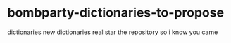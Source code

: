 # bombparty-dictionaries-to-propose
dictionaries
new dictionaries
real
star the repository so i know you came
